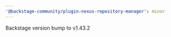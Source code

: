 ```yaml
---
'@backstage-community/plugin-nexus-repository-manager': minor
---
```


Backstage version bump to v1.43.2
